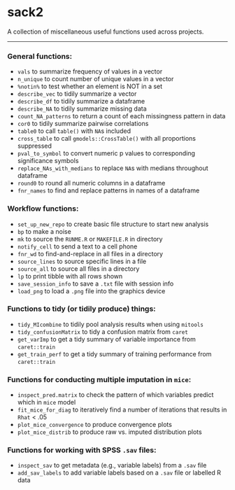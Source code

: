 # sack2

A collection of miscellaneous useful functions used across projects.

---------------

### General functions:

- `vals` to summarize frequency of values in a vector
- `n_unique` to count number of unique values in a vector
- `%notin%` to test whether an element is NOT in a set
- `describe_vec` to tidily summarize a vector
- `describe_df` to tidily summarize a dataframe
- `describe_NA` to tidily summarize missing data
- `count_NA_patterns` to return a count of each missingness pattern in data
- `cor0` to tidily summarize pairwise correlations
- `table0` to call `table()` with `NA`s included
- `cross_table` to call `gmodels::CrossTable()` with all proportions suppressed
- `pval_to_symbol` to convert numeric p values to corresponding significance symbols
- `replace_NAs_with_medians` to replace `NA`s with medians throughout dataframe
- `round0` to round all numeric columns in a dataframe
- `fnr_names` to find and replace patterns in names of a dataframe

### Workflow functions:

- `set_up_new_repo` to create basic file structure to start new analysis
- `bp` to make a noise
- `mk` to source the `RUNME.R` or `MAKEFILE.R` in directory
- `notify_cell` to send a text to a cell phone
- `fnr_wd` to find-and-replace in all files in a directory
- `source_lines` to source specific lines in a file
- `source_all` to source all files in a directory
- `lp` to print tibble with all rows shown
- `save_session_info` to save a `.txt` file with session info
- `load_png` to load a `.png` file into the graphics device

### Functions to tidy (or tidily produce) things:

- `tidy_MIcombine` to tidily pool analysis results when using `mitools`
- `tidy_confusionMatrix` to tidy a confusion matrix from `caret`
- `get_varImp` to get a tidy summary of variable importance from `caret::train`
- `get_train_perf` to get a tidy summary of training performance from `caret::train`

### Functions for conducting multiple imputation in `mice`:

- `inspect_pred.matrix` to check the pattern of which variables predict which in `mice` model
- `fit_mice_for_diag` to iteratively find a number of iterations that results in `Rhat` < .05
- `plot_mice_convergence` to produce convergence plots
- `plot_mice_distrib` to produce raw vs. imputed distribution plots

### Functions for working with SPSS `.sav` files:

- `inspect_sav` to get metadata (e.g., variable labels) from a `.sav` file
- `add_sav_labels` to add variable labels based on a `.sav` file or labelled R data
